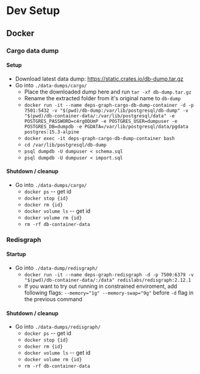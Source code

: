 # Dev Setup

## Docker

### Cargo data dump

#### Setup

- Download latest data dump: https://static.crates.io/db-dump.tar.gz
- Go into `./data-dumps/cargo/`
  - Place the downloaded dump here and run `tar -xf db-dump.tar.gz`
  - Rename the extracted folder from it's original name to `db-dump`
  - `docker run -it --name deps-graph-cargo-db-dump-container -d -p 7501:5432 -v "$(pwd)/db-dump:/var/lib/postgresql/db-dump" -v "$(pwd)/db-container-data/:/var/lib/postgresql/data" -e POSTGRES_PASSWORD=c4rg0DUmP -e POSTGRES_USER=dumpuser -e POSTGRES_DB=dumpdb -e PGDATA=/var/lib/postgresql/data/pgdata postgres:15.3-alpine`
  - `docker exec -it deps-graph-cargo-db-dump-container bash`
  - `cd /var/lib/postgresql/db-dump`
  - `psql dumpdb -U dumpuser < schema.sql`
  - `psql dumpdb -U dumpuser < import.sql`

#### Shutdown / cleanup

- Go into `./data-dumps/cargo/`
  - `docker ps` -- get id
  - `docker stop {id}`
  - `docker rm {id}`
  - `docker volume ls` -- get id
  - `docker volume rm {id}`
  - `rm -rf db-container-data`

### Redisgraph

#### Startup

- Go into `./data-dump/redisgraph/`
  - `docker run -it --name deps-graph-redisgraph -d -p 7500:6379 -v "$(pwd)/db-container-data/:/data" redislabs/redisgraph:2.12.1`
  - If you want to try out running in constrained enviroment, add following flags: `--memory="1g" --memory-swap="9g"` before `-d` flag in the previous command

#### Shutdown / cleanup

- Go into `./data-dumps/redisgraph/`
  - `docker ps` -- get id
  - `docker stop {id}`
  - `docker rm {id}`
  - `docker volume ls` -- get id
  - `docker volume rm {id}`
  - `rm -rf db-container-data`
